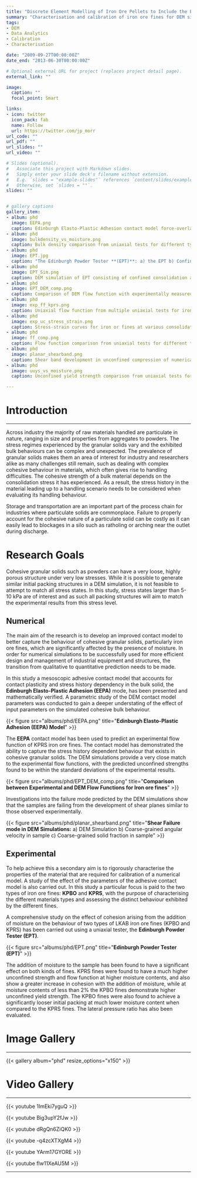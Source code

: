 ```yaml
---
title: "Discrete Element Modelling of Iron Ore Pellets to Include the Effects of Moisture and Fines"
summary: "Characterisation and calibration of iron ore fines for DEM simulations" 
tags:
- DEM
- Data Analytics
- Calibration
- Characterisation

date: "2009-09-27T00:00:00Z"
date_end: "2013-06-30T00:00:00Z"

# Optional external URL for project (replaces project detail page).
external_link: ""

image:
  caption: ""
  focal_point: Smart

links:
- icon: twitter
  icon_pack: fab
  name: Follow
  url: https://twitter.com/jp_morr
url_code: ""
url_pdf: ""
url_slides: ""
url_video: ""

# Slides (optional).
#   Associate this project with Markdown slides.
#   Simply enter your slide deck's filename without extension.
#   E.g. `slides = "example-slides"` references `content/slides/example-slides.md`.
#   Otherwise, set `slides = ""`.
slides: ""


# gallery captions
gallery_item:
- album: phd
  image: EEPA.png
  caption: Edinburgh Elasto-Plastic Adhesion contact model force-overlap relationship
- album: phd
  image: bulkdensity_vs_moisture.png
  caption: Bulk density comparison from uniaxial tests for different types of iron ore fines at varying moisture contents
- album: phd
  image: EPT.jpg
  caption: "The Edinburgh Powder Tester **(EPT)**: a) the EPT b) Confined consolidation of sample in EPT c) Unconfined compression to failure in EPT d) Typical Failed sample"
- album: phd
  image: EPT_Sim.png
  caption: DEM simulation of EPT consisting of confined consolidation and unconfined compression
- album: phd
  image: EPT_DEM_comp.png
  caption: Comparison of DEM flow function with experimentally measured flow function at various moisture contents
- album: phd
  image: exp_ff_kprs.png
  caption: Uniaxial flow function from multiple uniaxial tests for iron ore fines at various mositure contents
- album: phd
  image: exp_uc_stress_strain.png
  caption: Stress-strain curves for iron or fines at various consolidation stresses
- album: phd
  image: ff_comp.png
  caption: Flow function comparison from uniaxial tests for different types of iron ore fines at varying moisture contents
- album: phd
  image: planar_shearband.png
  caption: Shear band development in unconfined compression of numerical sample
- album: phd
  image: uuys_vs_moisture.png
  caption: Unconfined yield strength comparison from uniaxial tests for different types of iron ore fines at varying moisture contents

---
```


# Introduction
---

Across industry the majority of raw materials handled are particulate in nature, ranging in size and properties from aggregates to powders. 
The stress regimes experienced by the granular solids vary and the exhibited bulk behaviours can be complex and unexpected. 
The prevalence of granular solids makes them an area of interest for industry and researchers alike as many challenges still remain, such as dealing with complex cohesive behaviour in materials, which often gives rise to handling difficulties.
The cohesive strength of a bulk material depends on the consolidation stress it has experienced. As a result, the stress history in the material leading up to a handling scenario needs to be considered when evaluating its handling behaviour.


Storage and transportation are an important part of the process chain for industries where particulate solids are commonplace. 
Failure to properly account for the cohesive nature of a particulate solid can be costly as it can easily lead to blockages in a silo such as ratholing or arching near the outlet during discharge. 


# Research Goals
Cohesive granular solids such as powders can have a very loose, highly porous structure under very low stresses. 
While it is possible to generate similar initial packing structures in a DEM simulation, it is not feasible to attempt to match all stress states. 
In this study, stress states larger than 5-10 kPa are of interest and as such all packing structures will aim to match the experimental results from this stress level. 

## Numerical
The main aim of the research is to develop an improved contact model to better capture the behaviour of cohesive granular solids, particularly iron ore fines, which are significantly affected by the presence of moisture. In order for numerical simulations to be successfully used for more efficient design and management of industrial equipment and structures, the transition from qualitative to quantitative prediction needs to be made. 

In this study a mesoscopic adhesive contact model that accounts for contact plasticity and stress history dependency in the bulk solid, the **Edinburgh Elasto-Plastic Adhesion (EEPA)** mode, has been presented and mathematically verified. A parametric study of the DEM contact model parameters was conducted to gain a deeper understating of the effect of input parameters on the simulated cohesive bulk behaviour.

{{< figure src="albums/phd/EEPA.png" title="**Edinburgh Elasto-Plastic Adhesion (EEPA) Model**"  >}}


The **EEPA** contact model has been used to predict an experimental flow function of KPRS iron ore fines. 
The contact model has demonstrated the ability to capture the stress history dependent behaviour that exists in cohesive granular solids. 
The DEM simulations provide a very close match to the experimental flow functions, with the predicted unconfined strengths found to be within the standard deviations of the experimental results. 

{{< figure src="albums/phd/EPT_DEM_comp.png" title="**Comparison between Experimental and DEM Flow Functions for Iron ore fines**"  >}}


Investigations into the failure mode predicted by the DEM simulations show that the samples are failing from the development of shear planes similar to those observed experimentally.

{{< figure src="albums/phd/planar_shearband.png" title="**Shear Failure mode in DEM Simulations:** a) DEM Simulation b) Coarse-grained angular velocity in sample c) Coarse-grained solid fraction in sample"  >}}


## Experimental
To help achieve this a secondary aim is to rigorously characterise the properties of the material that are required for calibration of a numerical model. 
A study of the effect of the parameters of the adhesive contact model is also carried out. 
In this study a particular focus is paid to the two types of iron ore fines: **KPBO** and **KPRS**, with the purpose of characterising the different materials types and assessing the distinct behaviour exhibited by the different fines.

A comprehensive study on the effect of cohesion arising from the addition of moisture on the behaviour of two types of LKAB iron ore fines (KPBO and KPRS) has been carried out using a uniaxial tester, the **Edinburgh Powder Tester (EPT)**. 

{{< figure src="albums/phd/EPT.png" title="**Edinburgh Powder Tester (EPT)**"  >}}

The addition of moisture to the sample has been found to have a significant effect on both kinds of fines. 
KPRS fines were found to have a much higher unconfined strength and flow function at higher moisture contents, and also show a greater
increase in cohesion with the addition of moisture, while at moisture contents of less than 2% the KPBO fines demonstrate higher unconfined yield strength. 
The KPBO fines were also found to achieve a significantly looser initial packing at much lower moisture content when compared to the KPRS fines. 
The lateral pressure ratio has also been evaluated.


# Image Gallery
---

{{< gallery album="phd" resize_options="x150" >}}



# Video Gallery
---

{{< youtube 1ImEki7yguQ >}}


{{< youtube Big3upY2fJw >}}


{{< youtube dRgQn6ZiQK0 >}}


{{< youtube -q4zcXTXgM4 >}}


{{< youtube YArm17GYORE >}}



{{< youtube flw11XeAU5M >}}



---


